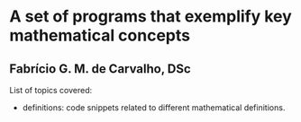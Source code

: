 <h1> A set of programs that exemplify key mathematical concepts </h1>
<h2> Fabrício G. M. de Carvalho, DSc </h2>

List of topics covered:
<ul>
<li>definitions: code snippets related to different mathematical definitions.</li>

</ul>